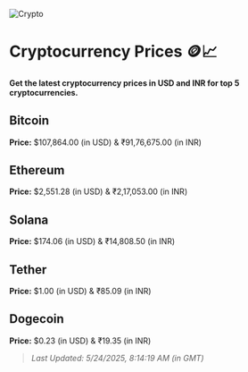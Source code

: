 
![Crypto](https://www.techguide.com.au/wp-content/uploads/2020/11/crypto3.jpeg)

# Cryptocurrency Prices 🪙📈

#### Get the latest cryptocurrency prices in USD and INR for top 5 cryptocurrencies.

## Bitcoin

**Price:** $107,864.00 (in USD) & ₹91,76,675.00 (in INR)

## Ethereum

**Price:** $2,551.28 (in USD) & ₹2,17,053.00 (in INR)

## Solana

**Price:** $174.06 (in USD) & ₹14,808.50 (in INR)

## Tether

**Price:** $1.00 (in USD) & ₹85.09 (in INR)

## Dogecoin

**Price:** $0.23 (in USD) & ₹19.35 (in INR)

> _Last Updated: 5/24/2025, 8:14:19 AM (in GMT)_
